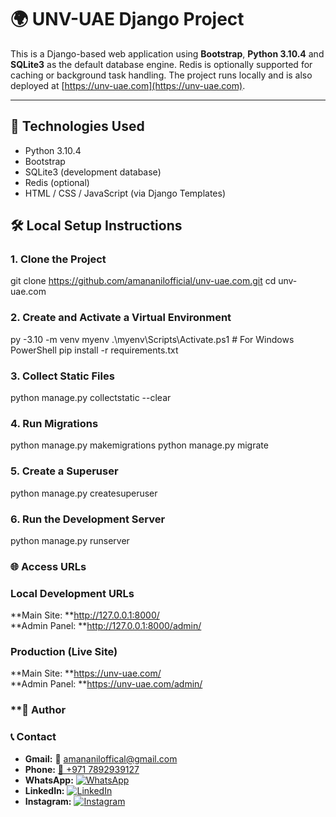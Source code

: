 # 🌍 UNV-UAE Django Project

This is a Django-based web application using **Bootstrap**, **Python 3.10.4** and **SQLite3** as the default database engine. Redis is optionally supported for caching or background task handling. The project runs locally and is also deployed at [https://unv-uae.com](https://unv-uae.com).

---

## 🔧 Technologies Used

- Python 3.10.4
- Bootstrap
- SQLite3 (development database)
- Redis (optional)
- HTML / CSS / JavaScript (via Django Templates)

## 🛠️ Local Setup Instructions

### 1. Clone the Project
git clone https://github.com/amananilofficial/unv-uae.com.git
cd unv-uae.com

### 2. Create and Activate a Virtual Environment
py -3.10 -m venv myenv
.\myenv\Scripts\Activate.ps1    # For Windows PowerShell
pip install -r requirements.txt

### 3. Collect Static Files
python manage.py collectstatic --clear

### 4. Run Migrations
python manage.py makemigrations
python manage.py migrate

### 5. Create a Superuser
python manage.py createsuperuser

### 6. Run the Development Server
python manage.py runserver

### 🌐 Access URLs
### Local Development URLs
**Main Site: **http://127.0.0.1:8000/ <br>
**Admin Panel: **http://127.0.0.1:8000/admin/

### Production (Live Site)
**Main Site: **https://unv-uae.com/ <br>
**Admin Panel: **https://unv-uae.com/admin/

### **👤 Author

### 📞 Contact
- **Gmail:** 📧 amananiloffical@gmail.com
- **Phone:** [📱 +971 7892939127](tel:+9717892939127)  
- **WhatsApp:** [![WhatsApp](https://upload.wikimedia.org/wikipedia/commons/5/5e/WhatsApp_icon.png)](https://wa.me/9717892939127)  
- **LinkedIn:** [![LinkedIn](https://cdn.jsdelivr.net/gh/devicons/devicon/icons/linkedin/linkedin-original.svg)](https://www.linkedin.com/in/amananilofficial)
- **Instagram:** [![Instagram](https://upload.wikimedia.org/wikipedia/commons/a/a5/Instagram_icon.png)](https://instagram.com/amananilofficial)
